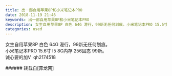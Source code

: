 ```yaml
---
title: 出一部自用苹果8P和小米笔记本PRO
date: 2018-11-19 21:46
keywords: 出一部自用苹果8P和小米笔记本PRO
description: 女生自用苹果8P 白色 64G 港行，99新无任何划痕。小米笔记本PRO 15.6寸 I5 8G内存 256固态 99新。诚心要的加V  qh2174518
categories: used
---
```

<td class="t_f" id="postmessage_2312810">

女生自用苹果8P 白色 64G 港行，99新无任何划痕。<br/>
小米笔记本PRO 15.6寸 I5 8G内存 256固态 99新。<br/>
诚心要的加V  qh2174518<br/>
</td>
###### 转载自[菲龙网]
